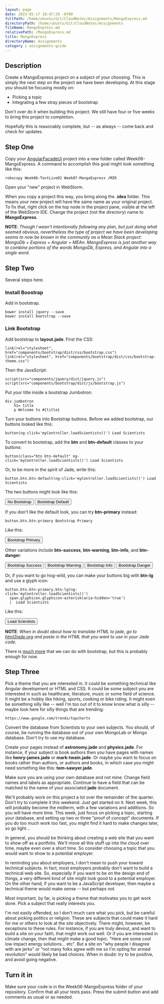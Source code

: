 ```yaml
---
layout: page
date: 2023-05-17 10:47:29 -0700
fullPath: /home/ubuntu/Git/CloudNotes/Assignments/MangoExpress.md
directoryPath: /home/ubuntu/Git/CloudNotes/Assignments
fileName: MangoExpress.md
relativePath: /MangoExpress.md
title: MangoExpress
directoryName: Assignments
category : assignments-guide
---
```


## Description

Create a MangoExpress project on a subject of your choosing. This is simply the next step on the project we have been developing. At this stage you should be focusing mostly on:

- Picking a topic
- Integrating a few stray pieces of bootstrap

Don't over do it when building this project. We still have four or five weeks to bring this project to completion.

Hopefully this is reasonably complete, but -- as always -- come back and check for updates. 

## Step One

Copy your [AngularFacadeUi][afu] project into a new folder called Week06-MangoExpress. A command to accomplish this goal might look something like this:

    robocopy Week06-TestLive02 Week07-MangoExpress /MIR

Open your "new" project in WebStorm.

When you copy a project this way, you bring along the **.idea** folder. This means your new project will have the same name as your original project. To fix that, right click on the top node in the project pane, visible at the left of the WebStorm IDE. Change the project (not the directory) name to **MangoExpress**.

**NOTE**: *Though I wasn't intentionally following any plan, but just doing what seemed obvious, nevertheless the type of project we have been developing seems to now be known in the community as a Mean Stack project: MongoDb + Express + Angular = MEAn.  MangoExpress is just another way to combine portions of the words MongoDb, Express, and Angular into a single word.*

[afu]:http://www.ccalvert.net/books/CloudNotes/Assignments/AngularScienceFacadeUi.html


## Step Two 

Several steps here.

### Install Boostrap

Add in bootstrap.

    bower install jquery --save
    bower install bootstrap --save

### Link Bootstrap

Add bootstrap to **layout.jade**. First the CSS:

    link(rel="stylesheet", href="components/bootstrap/dist/css/bootstrap.css")
    link(rel="stylesheet", href="components/bootstrap/dist/css/bootstrap-theme.css")

Then the JavaScript:

    script(src="components/jquery/dist/jquery.js")
    script(src="components/bootstrap/dist/js/bootstrap.js")

Put your title inside a bootstrap Jumbotron:

    div.jumbotron
        h1= title
        p Welcome to #{title}

Turn your buttons into Bootstrap buttons. Before we added bootstrap, our buttons looked like this:

    button(ng-click='myController.loadScientists()') Load Scientists

To convert to bootstrap, add the **btn** and **btn-default** classes to your buttons:

    button(class="btn btn-default" ng-click='myController.loadScientists()') Load Scientists

Or, to be more in the spirit of Jade, write this:

    button.btn.btn-default(ng-click='myController.loadScientists()') Load Scientists

The two buttons might look like this:

<button>No Bootstrap</button>
<button class="btn btn-default">Bootstrap Default</button>

If you don't like the default look, you can try **btn-primary** instead:

    button.btn.btn-primary Bootstrap Primary

Like this:

<button class="btn btn-primary">Bootstrap Primary</button>

Other variations include **btn-success**, **btn-warning**, **btn-info**, and **btn-danger**:

<button class="btn btn-success">Bootstrap Success</button>
<button class="btn btn-warning">Bootstrap Warning</button>
<button class="btn btn-info">Bootstrap Info</button>
<button class="btn btn-danger">Bootstrap Danger</button>

Or, if you want to go hog-wild, you can make your buttons big with **btn-lg** and use a glyph icon:

    button.btn.btn-primary.btn-lg(ng-click='myController.loadScientists()')
      span.glyphicon.glyphicon-asterisk(aria-hidden='true')
      |  Load Scientists

Like this:

<button class="btn btn-primary btn-lg"><span aria-hidden="true" class="glyphicon glyphicon-asterisk"></span> Load Scientists</button>

**NOTE**: *When in doubt about how to translate HTML to jade, go to [html2jade.org][hj] and paste in the HTML that you want to use in your Jade code.*

There is [much more][boot] that we can do with bootstrap, but this is probably enough for now.

[boot]:http://getbootstrap.com/components/
[hj]:http://html2jade.org/

## Step Three

Pick a theme that you are interested in. It could be something technical like Angular development or HTML and CSS. It could be some subject you are interested in such as healthcare, literature, music or some field of science. It might be a hobby like hiking, sports, cooking or bike riding. It might even be something silly like -- well I'm too out of it to know know what is silly -- maybe look here for silly things that are trending:

    https://www.google.com/trends/topcharts

Convert the database from Scientists to your own subjects. You should, of course, be running the database out of your own MongoLab or Mongo database. Don't try to use my database. 

Create your pages instead of **astronomy.jade** and **physics.jade**. For instance, if your subject is book authors then you have pages with names like **henry-james.jade** or **mark-twain.jade**. Or maybe you want to focus on books rather than authors, or authors and books, in which case you might need something like this:  **tom-sawyer.jade**. 

Make sure you are using your own database and not mine. Change field names and labels as appropriate. Continue to have a field that can be matched to the name of your associated **jade** document.

We'll probably work on this project a lot over the remainder of the quarter. Don't try to complete it this weekend. Just get started on it. Next week, this will probably become the midterm, with a few variations and additions. So you will have more time. This week, just focus on picking a topic, starting your database, and setting up two or three "proof of concept" documents. If you do too much work too fast, you might find it hard to make changes later, so go light...

In general, you should be thinking about creating a web site that you want to show off as a portfolio. We'll move all this stuff up into the cloud over time, maybe even over a short time. So consider choosing a topic that you would want to show to a potential employer. 

In reminding you about employers, I don't mean to push your toward technical subjects. In fact, most employers probably don't want to build a technical web site. So, especially if you want to be on the design end of things, a very different kind of site might look good to a potential employer. On the other hand, if you want to be a JavaScript developer, then maybe a technical theme would make sense -- but perhaps not. 

Most important, by far, is picking a theme that motivates you to get work done. Pick a subject that really interests you. 

I'm not easily offended, so I don't much care what you pick, but be careful about picking politics or religion. These are subjects that could make it hard for me or others to look at the site objectively. There might, however, be exceptions to these rules. For instance, if you are truly devout, and want to build a site on your faith, that might work out well. Or if you are interested in climate change, then that might make a good topic. "Here are some cool low impact energy solutions... etc". But a site on "why people I disagree with are jerks" or "not many folks agree with me so I'm opting for armed revolution" would likely be bad choices. When in doubt: try to be positive, and avoid going negative.

## Turn it in

Make sure your code is in the Week06-MangoExpress folder of your repository. Confirm that all your tests pass. Press the submit button and add comments as usual or as needed.


